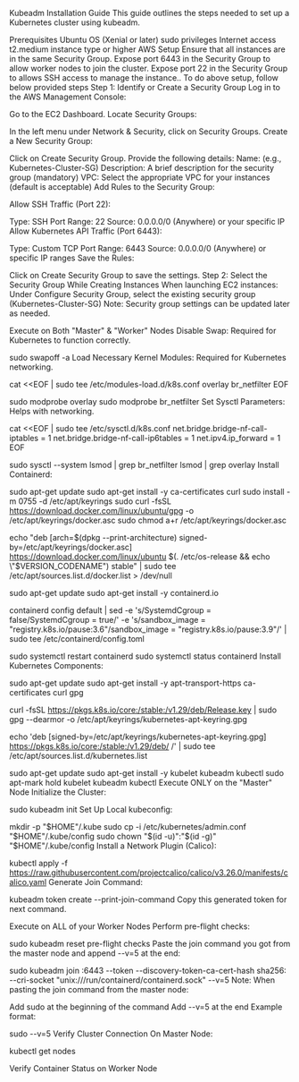 Kubeadm Installation Guide
This guide outlines the steps needed to set up a Kubernetes cluster using kubeadm.

Prerequisites
Ubuntu OS (Xenial or later)
sudo privileges
Internet access
t2.medium instance type or higher
AWS Setup
Ensure that all instances are in the same Security Group.
Expose port 6443 in the Security Group to allow worker nodes to join the cluster.
Expose port 22 in the Security Group to allows SSH access to manage the instance..
To do above setup, follow below provided steps
Step 1: Identify or Create a Security Group
Log in to the AWS Management Console:

Go to the EC2 Dashboard.
Locate Security Groups:

In the left menu under Network & Security, click on Security Groups.
Create a New Security Group:

Click on Create Security Group.
Provide the following details:
Name: (e.g., Kubernetes-Cluster-SG)
Description: A brief description for the security group (mandatory)
VPC: Select the appropriate VPC for your instances (default is acceptable)
Add Rules to the Security Group:

Allow SSH Traffic (Port 22):

Type: SSH
Port Range: 22
Source: 0.0.0.0/0 (Anywhere) or your specific IP
Allow Kubernetes API Traffic (Port 6443):

Type: Custom TCP
Port Range: 6443
Source: 0.0.0.0/0 (Anywhere) or specific IP ranges
Save the Rules:

Click on Create Security Group to save the settings.
Step 2: Select the Security Group While Creating Instances
When launching EC2 instances:
Under Configure Security Group, select the existing security group (Kubernetes-Cluster-SG)
Note: Security group settings can be updated later as needed.

Execute on Both "Master" & "Worker" Nodes
Disable Swap: Required for Kubernetes to function correctly.

sudo swapoff -a
Load Necessary Kernel Modules: Required for Kubernetes networking.

cat <<EOF | sudo tee /etc/modules-load.d/k8s.conf
overlay
br_netfilter
EOF

sudo modprobe overlay
sudo modprobe br_netfilter
Set Sysctl Parameters: Helps with networking.

cat <<EOF | sudo tee /etc/sysctl.d/k8s.conf
net.bridge.bridge-nf-call-iptables  = 1
net.bridge.bridge-nf-call-ip6tables = 1
net.ipv4.ip_forward                 = 1
EOF

sudo sysctl --system
lsmod | grep br_netfilter
lsmod | grep overlay
Install Containerd:

sudo apt-get update
sudo apt-get install -y ca-certificates curl
sudo install -m 0755 -d /etc/apt/keyrings
sudo curl -fsSL https://download.docker.com/linux/ubuntu/gpg -o /etc/apt/keyrings/docker.asc
sudo chmod a+r /etc/apt/keyrings/docker.asc

echo "deb [arch=$(dpkg --print-architecture) signed-by=/etc/apt/keyrings/docker.asc] https://download.docker.com/linux/ubuntu $(. /etc/os-release && echo \"$VERSION_CODENAME\") stable" | sudo tee /etc/apt/sources.list.d/docker.list > /dev/null

sudo apt-get update
sudo apt-get install -y containerd.io

containerd config default | sed -e 's/SystemdCgroup = false/SystemdCgroup = true/' -e 's/sandbox_image = "registry.k8s.io\/pause:3.6"/sandbox_image = "registry.k8s.io\/pause:3.9"/' | sudo tee /etc/containerd/config.toml

sudo systemctl restart containerd
sudo systemctl status containerd
Install Kubernetes Components:

sudo apt-get update
sudo apt-get install -y apt-transport-https ca-certificates curl gpg

curl -fsSL https://pkgs.k8s.io/core:/stable:/v1.29/deb/Release.key | sudo gpg --dearmor -o /etc/apt/keyrings/kubernetes-apt-keyring.gpg

echo 'deb [signed-by=/etc/apt/keyrings/kubernetes-apt-keyring.gpg] https://pkgs.k8s.io/core:/stable:/v1.29/deb/ /' | sudo tee /etc/apt/sources.list.d/kubernetes.list

sudo apt-get update
sudo apt-get install -y kubelet kubeadm kubectl
sudo apt-mark hold kubelet kubeadm kubectl
Execute ONLY on the "Master" Node
Initialize the Cluster:

sudo kubeadm init
Set Up Local kubeconfig:

mkdir -p "$HOME"/.kube
sudo cp -i /etc/kubernetes/admin.conf "$HOME"/.kube/config
sudo chown "$(id -u)":"$(id -g)" "$HOME"/.kube/config
Install a Network Plugin (Calico):

kubectl apply -f https://raw.githubusercontent.com/projectcalico/calico/v3.26.0/manifests/calico.yaml
Generate Join Command:

kubeadm token create --print-join-command
Copy this generated token for next command.

Execute on ALL of your Worker Nodes
Perform pre-flight checks:

sudo kubeadm reset pre-flight checks
Paste the join command you got from the master node and append --v=5 at the end:

sudo kubeadm join <private-ip-of-control-plane>:6443 --token <token> --discovery-token-ca-cert-hash sha256:<hash> --cri-socket 
"unix:///run/containerd/containerd.sock" --v=5
Note: When pasting the join command from the master node:

Add sudo at the beginning of the command
Add --v=5 at the end
Example format:

sudo <paste-join-command-here> --v=5
Verify Cluster Connection
On Master Node:

kubectl get nodes


Verify Container Status on Worker Node
